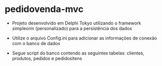 # pedidovenda-mvc

- Projeto desenvolvido em Delphi Tokyo utilizando o framework simpleorm (personalizado) para a persistência dos dados

- Utilize o arquivo Config.ini para adicionar as informações de conexão com o banco de dados

- Segue script do banco contendo as seguintes tabelas: clientes, produtos, pedidos e pedidositens
